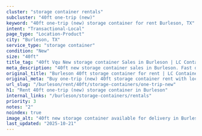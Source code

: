 ```yaml
---
cluster: "storage container rentals"
subcluster: "40ft one-trip (new)"
keyword: "40ft one-trip (new) storage container for rent Burleson, TX"
intent: "Transactional-Local"
page_type: "Location-Product"
city: "Burleson, TX"
service_type: "storage container"
condition: "New"
size: "40ft"
title_tag: "40ft Vqu New storage container Sales in Burleson | LC Container"
meta_description: "40ft new storage container sales in Burleson. Fast delivery, competitive pricing. Serving storage containers area. Quote ID: UMO. Call (214) 524-4168 for your free quote today."
original_title: "Burleson 40ft storage container for rent | LC Container"
original_meta: "Buy one-trip (new) 40ft storage container rent with local delivery in Burleson, TX. LC Container — local Since 2003. Request a fast quote today."
url_slug: "/burleson/rent/40ft/storage-containers/one-trip-new"
h1: "Rent 40ft one-trip (new) storage container in Burleson"
internal_links: "/burleson/storage-containers/rentals"
priority: 3
notes: "2"
noindex: true
image_alt: "40ft new storage container available for delivery in Burleson"
last_updated: "2025-10-21"
---
```


<!-- TODO: Add unique city/inventory copy, images, and internal links here. -->
